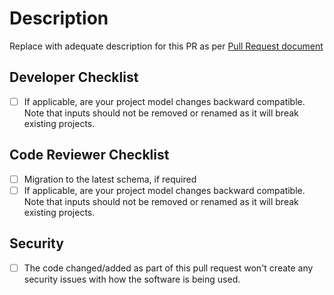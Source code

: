# Description

Replace with adequate description for this PR as per [Pull Request document](https://www.notion.so/rudderstacks/RS360-PR-Conventions-and-Release-Process-Standardisation-833d3666bbfd4e3d93a27475cc42b435)

## Developer Checklist

- [ ] If applicable, are your project model changes backward compatible. Note that inputs should not be removed or renamed as it will break existing projects.

## Code Reviewer Checklist

- [ ] Migration to the latest schema, if required
- [ ] If applicable, are your project model changes backward compatible. Note that inputs should not be removed or renamed as it will break existing projects.

## Security

- [ ] The code changed/added as part of this pull request won't create any security issues with how the software is being used.
